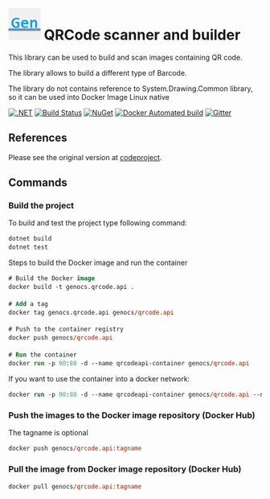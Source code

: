![QRCode Library](https://raw.githubusercontent.com/genocs/qrcode/master/icon.png) QRCode scanner and builder
=========

This library can be used to build and scan images containing QR code.

The library allows to build a different type of Barcode.

The library do not contains reference to System.Drawing.Common library, so it can be used into Docker Image Linux native


[![.NET](https://github.com/Genocs/qrcode/actions/workflows/dotnet.yml/badge.svg?branch=master)](https://github.com/Genocs/qrcode/actions/workflows/dotnet.yml) [![Build Status](https://app.travis-ci.com/Genocs/qrcode.svg?branch=master)](https://app.travis-ci.com/github/Genocs/qrcode) <a href="https://www.nuget.org/packages/Genocs.QRCodeLibrary/" rel="Genocs.QRCodeLibrary">![NuGet](https://buildstats.info/nuget/genocs.qrcodelibrary)</a> <a href="https://hub.docker.com/repository/docker/genocs/qrcode/" rel="Genocs.QRCodeLibrary">![Docker Automated build](https://img.shields.io/docker/automated/genocs/qrcode)</a> [![Gitter](https://img.shields.io/badge/chat-on%20gitter-blue.svg)](https://gitter.im/genocs/)



## References

Please see the original version at [codeproject](https://www.codeproject.com/Articles/1250071/QR-Code-Encoder-and-Decoder-NET-Framework-Standard/).

## Commands

###  Build the project

To build and test the project type following command:

```ps
dotnet build
dotnet test
```

Steps to build the Docker image and run the container

```ps
# Build the Docker image
docker build -t genocs.qrcode.api .

# Add a tag
docker tag genocs.qrcode.api genocs/qrcode.api

# Push to the container registry
docker push genocs/qrcode.api

# Run the container 
docker run -p 90:80 -d --name qrcodeapi-container genocs/qrcode.api
```

If you want to use the container into a docker network:

``` ps
docker run -p 90:80 -d --name qrcodeapi-container genocs/qrcode.api --network genocs-network
```

###  Push the images to the Docker image repository (Docker Hub)

The tagname is optional

``` ps
docker push genocs/qrcode.api:tagname
```

### Pull the image from Docker image repository (Docker Hub)

``` ps
docker pull genocs/qrcode.api:tagname
```
